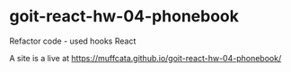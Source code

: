 # goit-react-hw-04-phonebook

Refactor code - used hooks React

A site is a live at https://muffcata.github.io/goit-react-hw-04-phonebook/
